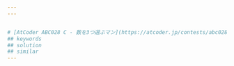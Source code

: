 ```yaml
---
---


# [AtCoder ABC028 C - 数を3つ選ぶマン](https://atcoder.jp/contests/abc028/tasks/abc028_c)
## keywords 
## solution
## similar
---
```


